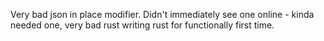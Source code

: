 Very bad json in place modifier. Didn't immediately see one online - kinda needed one, very bad rust writing rust for functionally first time.